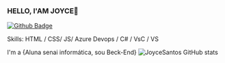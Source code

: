 ### HELLO, I'AM JOYCE👋
[![Github Badge](https://img.shields.io/badge/-Github-000?style=flat-square&logo=Github&logoColor=white&link=https://github.com/joysenaidevs)](https://github.com/joysenaidevs)

Skills: HTML / CSS/ JS/ Azure Devops / C# / VsC / VS 


I'm a {Aluna senai informática, sou Beck-End} 
![JoyceSantos GitHub stats](https://github-readme-stats.vercel.app/api?username=anuraghazra&show_icons=true&theme=radical)

<!--

[GitHub stats](https://github.com/joysenaidevs/joysenaidevs)


**joysenaidevs/joysenaidevs** is a ✨ _special_ ✨ repository because its `README.md` (this file) appears on your GitHub profile.

Here are some ideas to get you started:

- 🔭 I’m currently working on ...
- 🌱 I’m currently learning ...
- 👯 I’m looking to collaborate on ...
- 🤔 I’m looking for help with ...
- 💬 Ask me about ...
- 📫 How to reach me: ...
- 😄 Pronouns: ...
- ⚡ Fun fact: ...
-->
